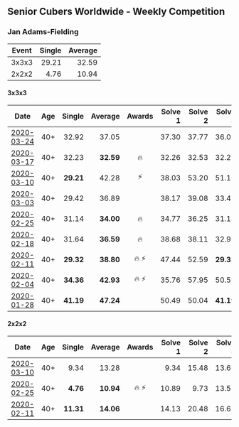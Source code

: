 ## Senior Cubers Worldwide - Weekly Competition
### Jan Adams-Fielding

| Event | Single | Average |
| -- | --: | --: |
| 3x3x3 | 29.21 | 32.59 |
| 2x2x2 | 4.76 | 10.94 |

#### 3x3x3

| Date | Age | Single | Average | Awards | Solve 1 | Solve 2 | Solve 3 | Solve 4 | Solve 5 | Video |
| :--: | :--: | --: | --: | :--: | --: | --: | --: | --: | --: | :-- |
| [2020-03-24](../3x3x3/2020-03-24.md) | 40+ | 32.92 | 37.05 |  | 37.30 | 37.77 | 36.08 | 38.46 | 32.92 | [Link](https://www.facebook.com/events/524456301543611/permalink/527489497906958/) |
| [2020-03-17](../3x3x3/2020-03-17.md) | 40+ | 32.23 | **32.59** | 🔥 | 32.26 | 32.53 | 32.23 | 32.98 | 33.88 | [Link](https://www.facebook.com/events/280686576235146/permalink/284893272481143/) |
| [2020-03-10](../3x3x3/2020-03-10.md) | 40+ | **29.21** | 42.28 | ⚡ | 38.03 | 53.20 | 51.10 | **29.21** | 37.70 | [Link](https://www.facebook.com/events/164742401163863/permalink/167427024228734/) |
| [2020-03-03](../3x3x3/2020-03-03.md) | 40+ | 29.42 | 36.89 |  | 38.17 | 39.08 | 33.41 | DNF | 29.42 | [Link](https://www.facebook.com/events/241721610185997/permalink/245183386506486/) |
| [2020-02-25](../3x3x3/2020-02-25.md) | 40+ | 31.14 | **34.00** | 🔥 | 34.77 | 36.25 | 31.14 | 35.66 | 31.57 | [Link](https://www.facebook.com/events/196320811461109/permalink/198847211208469/) |
| [2020-02-18](../3x3x3/2020-02-18.md) | 40+ | 31.64 | **36.59** | 🔥 | 38.68 | 38.11 | 32.97 | 44.39 | 31.64 | [Link](https://www.facebook.com/events/2558750947697073/permalink/2563191537253014/) |
| [2020-02-11](../3x3x3/2020-02-11.md) | 40+ | **29.32** | **38.80** | 🔥 ⚡ | 47.44 | 52.59 | **29.32** | 33.36 | 35.60 | [Link](https://www.facebook.com/events/616423959107229/permalink/620581805358111/) |
| [2020-02-04](../3x3x3/2020-02-04.md) | 40+ | **34.36** | **42.93** | 🔥 ⚡ | 35.76 | 57.95 | 50.57 | **34.36** | 42.46 | [Link](https://www.facebook.com/jan.adamsfielding/videos/10156747496331889/) |
| [2020-01-28](../3x3x3/2020-01-28.md) | 40+ | **41.19** | **47.24** |  | 50.49 | 50.04 | **41.19** | - | - | [Link](https://www.facebook.com/jan.adamsfielding/videos/10156726807016889/) |


#### 2x2x2

| Date | Age | Single | Average | Awards | Solve 1 | Solve 2 | Solve 3 | Solve 4 | Solve 5 | Video |
| :--: | :--: | --: | --: | :--: | --: | --: | --: | --: | --: | :-- |
| [2020-03-10](../2x2x2/2020-03-10.md) | 40+ | 9.34 | 13.28 |  | 9.34 | 15.48 | 13.65 | 13.33 | 12.86 | [Link](https://www.facebook.com/events/654143022005686/permalink/657840614969260/) |
| [2020-02-25](../2x2x2/2020-02-25.md) | 40+ | **4.76** | **10.94** | 🔥 ⚡ | 10.89 | 9.73 | 13.52 | 12.20 | **4.76** | [Link](https://www.facebook.com/events/2972213492840148/permalink/2982607318467432/) |
| [2020-02-11](../2x2x2/2020-02-11.md) | 40+ | **11.31** | **14.06** |  | 14.13 | 20.48 | 16.65 | 11.39 | **11.31** | [Link](https://www.facebook.com/events/176704156956327/permalink/180508603242549/) |


<!-- Global site tag (gtag.js) - Google Analytics -->
<script async src="https://www.googletagmanager.com/gtag/js?id=UA-86348435-3"></script>
<script>window.dataLayer = window.dataLayer || []; function gtag() {dataLayer.push(arguments);} gtag('js', new Date()); gtag('config', 'UA-86348435-3');</script>
